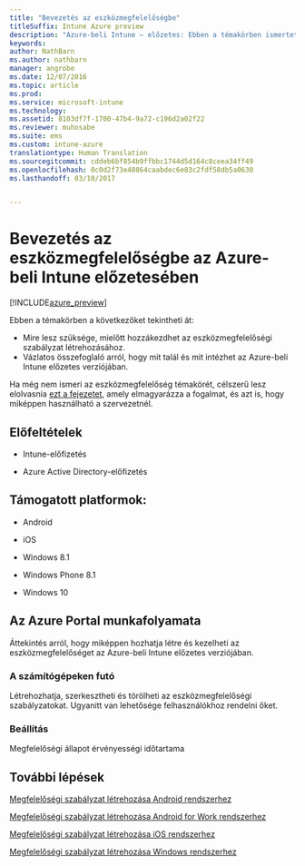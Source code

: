 ```yaml
---
title: "Bevezetés az eszközmegfelelőségbe"
titleSuffix: Intune Azure preview
description: "Azure-beli Intune – előzetes: Ebben a témakörben ismertetjük a Microsoft Intune megfelelőségi szabályzatok létrehozásához szükséges előfeltételeit"
keywords: 
author: NathBarn
ms.author: nathbarn
manager: angrobe
ms.date: 12/07/2016
ms.topic: article
ms.prod: 
ms.service: microsoft-intune
ms.technology: 
ms.assetid: 8103df7f-1700-47b4-9a72-c196d2a02f22
ms.reviewer: muhosabe
ms.suite: ems
ms.custom: intune-azure
translationtype: Human Translation
ms.sourcegitcommit: cddeb6bf854b9ffbbc1744d5d164c8ceea34ff49
ms.openlocfilehash: 0c0d2f73e48864caabdec6e83c2fdf58db5a0630
ms.lasthandoff: 03/10/2017


---
```


# <a name="get-started-with-device-compliance-in-intune-azure-preview"></a>Bevezetés az eszközmegfelelőségbe az Azure-beli Intune előzetesében


[!INCLUDE[azure_preview](../includes/azure_preview.md)]

Ebben a témakörben a következőket tekintheti át: 

- Mire lesz szüksége, mielőtt hozzákezdhet az eszközmegfelelőségi szabályzat létrehozásához.
- Vázlatos összefoglaló arról, hogy mit talál és mit intézhet az Azure-beli Intune előzetes verziójában. 

Ha még nem ismeri az eszközmegfelelőség témakörét, célszerű lesz elolvasnia [ezt a fejezetet](https://docs.microsoft.com/intune-azure/set-device-compliance/what-is-device-compliance), amely elmagyarázza a fogalmat, és azt is, hogy miképpen használható a szervezetnél.

##  <a name="pre-requisites"></a>Előfeltételek

-   Intune-előfizetés

-   Azure Active Directory-előfizetés

##  <a name="supported-platforms"></a>Támogatott platformok:

-   Android

-   iOS

-   Windows 8.1

-   Windows Phone 8.1

-   Windows 10

##  <a name="azure-portal-workflow"></a>Az Azure Portal munkafolyamata

Áttekintés arról, hogy miképpen hozhatja létre és kezelheti az eszközmegfelelőséget az Azure-beli Intune előzetes verziójában.

<!---### Overview

When you choose the **Set device compliance** workload, the blade opens with an  **Overview** section that displays a summary view of your compliance policies that you have created and the status of the devices they have been applied to. If you
don’t have any policies configured yet, the overview will just include the various reports but with no data.--->

### <a name="manage"></a>A számítógépeken futó

Létrehozhatja, szerkesztheti és törölheti az eszközmegfelelőségi szabályzatokat. Ugyanitt van lehetősége felhasználókhoz rendelni őket.

<!---### Monitor

This section is a detailed view of what you see in the **Overview**. A list of all the reports are displayed in this section and you can interactively drill down through each of these reports.--->

### <a name="setup"></a>Beállítás

Megfelelőségi állapot érvényességi időtartama

##  <a name="next-steps"></a>További lépések
[Megfelelőségi szabályzat létrehozása Android rendszerhez](create-a-compliance-policy-for-android.md)

[Megfelelőségi szabályzat létrehozása Android for Work rendszerhez](create-a-compliance-policy-for-android-for-work.md)

[Megfelelőségi szabályzat létrehozása iOS rendszerhez](create-a-compliance-policy-for-ios.md)

[Megfelelőségi szabályzat létrehozása Windows rendszerhez](create-a-compliance-policy-for-windows.md)

